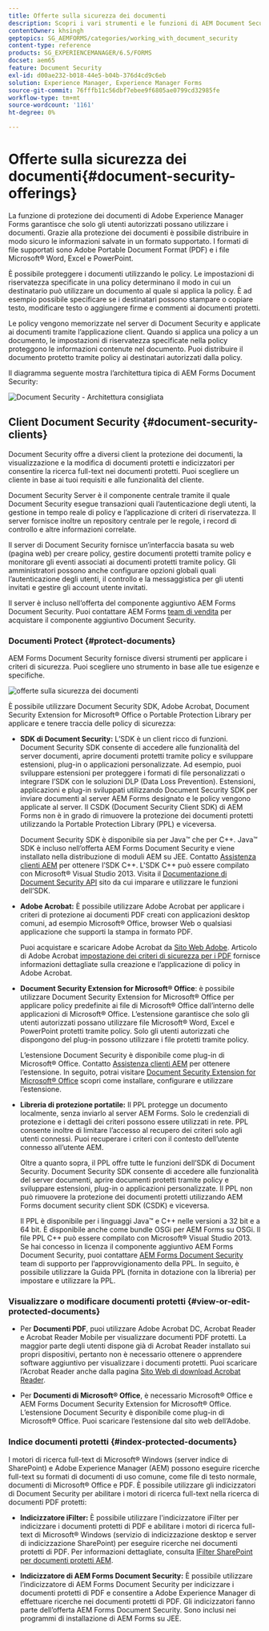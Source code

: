 ```yaml
---
title: Offerte sulla sicurezza dei documenti
description: Scopri i vari strumenti e le funzioni di AEM Document Security.
contentOwner: khsingh
geptopics: SG_AEMFORMS/categories/working_with_document_security
content-type: reference
products: SG_EXPERIENCEMANAGER/6.5/FORMS
docset: aem65
feature: Document Security
exl-id: d00ae232-b018-44e5-b04b-376d4cd9c6eb
solution: Experience Manager, Experience Manager Forms
source-git-commit: 76fffb11c56dbf7ebee9f6805ae0799cd32985fe
workflow-type: tm+mt
source-wordcount: '1161'
ht-degree: 0%

---
```


# Offerte sulla sicurezza dei documenti{#document-security-offerings}

La funzione di protezione dei documenti di Adobe Experience Manager Forms garantisce che solo gli utenti autorizzati possano utilizzare i documenti. Grazie alla protezione dei documenti è possibile distribuire in modo sicuro le informazioni salvate in un formato supportato. I formati di file supportati sono Adobe Portable Document Format (PDF) e i file Microsoft® Word, Excel e PowerPoint.

È possibile proteggere i documenti utilizzando le policy. Le impostazioni di riservatezza specificate in una policy determinano il modo in cui un destinatario può utilizzare un documento al quale si applica la policy. È ad esempio possibile specificare se i destinatari possono stampare o copiare testo, modificare testo o aggiungere firme e commenti ai documenti protetti.

Le policy vengono memorizzate nel server di Document Security e applicate ai documenti tramite l’applicazione client. Quando si applica una policy a un documento, le impostazioni di riservatezza specificate nella policy proteggono le informazioni contenute nel documento. Puoi distribuire il documento protetto tramite policy ai destinatari autorizzati dalla policy.

Il diagramma seguente mostra l’architettura tipica di AEM Forms Document Security:

![Document Security - Architettura consigliata](do-not-localize/document_security_architecture.png)

## Client Document Security {#document-security-clients}

Document Security offre a diversi client la protezione dei documenti, la visualizzazione e la modifica di documenti protetti e indicizzatori per consentire la ricerca full-text nei documenti protetti. Puoi scegliere un cliente in base ai tuoi requisiti e alle funzionalità del cliente.

Document Security Server è il componente centrale tramite il quale Document Security esegue transazioni quali l’autenticazione degli utenti, la gestione in tempo reale di policy e l’applicazione di criteri di riservatezza. Il server fornisce inoltre un repository centrale per le regole, i record di controllo e altre informazioni correlate.

Il server di Document Security fornisce un’interfaccia basata su web (pagina web) per creare policy, gestire documenti protetti tramite policy e monitorare gli eventi associati ai documenti protetti tramite policy. Gli amministratori possono anche configurare opzioni globali quali l’autenticazione degli utenti, il controllo e la messaggistica per gli utenti invitati e gestire gli account utente invitati.

Il server è incluso nell’offerta del componente aggiuntivo AEM Forms Document Security. Puoi contattare AEM Forms [team di vendita](https://business.adobe.com/request-consultation/experience-cloud.html?s_osc=70114000002JNwKAAW&amp;s_iid=70114000002JHs3AAG) per acquistare il componente aggiuntivo Document Security.

### Documenti Protect {#protect-documents}

AEM Forms Document Security fornisce diversi strumenti per applicare i criteri di sicurezza. Puoi scegliere uno strumento in base alle tue esigenze e specifiche.

![offerte sulla sicurezza dei documenti](assets/document-security-offerings.png)

È possibile utilizzare Document Security SDK, Adobe Acrobat, Document Security Extension for Microsoft® Office o Portable Protection Library per applicare e tenere traccia delle policy di sicurezza:

* **SDK di Document Security:** L’SDK è un client ricco di funzioni. Document Security SDK consente di accedere alle funzionalità del server documenti, aprire documenti protetti tramite policy e sviluppare estensioni, plug-in o applicazioni personalizzate. Ad esempio, puoi sviluppare estensioni per proteggere i formati di file personalizzati o integrare l’SDK con le soluzioni DLP (Data Loss Prevention). Estensioni, applicazioni e plug-in sviluppati utilizzando Document Security SDK per inviare documenti al server AEM Forms designato e le policy vengono applicate al server. Il CSDK (Document Security Client SDK) di AEM Forms non è in grado di rimuovere la protezione dei documenti protetti utilizzando la Portable Protection Library (PPL) e viceversa.

  Document Security SDK è disponibile sia per Java™ che per C++. Java™ SDK è incluso nell’offerta AEM Forms Document Security e viene installato nella distribuzione di moduli AEM su JEE. Contatto [Assistenza clienti AEM](https://experienceleague.adobe.com/?support-solution=General&amp;support-tab=homehome?lang=it#support) per ottenere l’SDK C++. L&#39;SDK C++ può essere compilato con Microsoft® Visual Studio 2013. Visita il [Documentazione di Document Security API](https://help.adobe.com/en_US/livecycle/11.0/Services/WS92d06802c76abadb76c48dfe12dbeb3e281-7ff0.2.html) sito da cui imparare e utilizzare le funzioni dell’SDK.

* **Adobe Acrobat:** È possibile utilizzare Adobe Acrobat per applicare i criteri di protezione ai documenti PDF creati con applicazioni desktop comuni, ad esempio Microsoft® Office, browser Web o qualsiasi applicazione che supporti la stampa in formato PDF.

  Puoi acquistare e scaricare Adobe Acrobat da [Sito Web Adobe](https://www.adobe.com/acrobat/free-trial-download.html). Articolo di Adobe Acrobat [impostazione dei criteri di sicurezza per i PDF](https://helpx.adobe.com/acrobat/using/setting-security-policies-pdfs.html) fornisce informazioni dettagliate sulla creazione e l’applicazione di policy in Adobe Acrobat.

* **Document Security Extension for Microsoft® Office**: è possibile utilizzare Document Security Extension for Microsoft® Office per applicare policy predefinite ai file di Microsoft® Office dall’interno delle applicazioni di Microsoft® Office. L’estensione garantisce che solo gli utenti autorizzati possano utilizzare file Microsoft® Word, Excel e PowerPoint protetti tramite policy. Solo gli utenti autorizzati che dispongono del plug-in possono utilizzare i file protetti tramite policy.

  L’estensione Document Security è disponibile come plug-in di Microsoft® Office. Contatto [Assistenza clienti AEM](https://helpx.adobe.com/ca/marketing-cloud/contact-support.html) per ottenere l’estensione. In seguito, potrai visitare [Document Security Extension for Microsoft® Office](https://experienceleague.adobe.com/docs/experience-manager-document-security/using/download-installer.html?lang=it) scopri come installare, configurare e utilizzare l’estensione.

* **Libreria di protezione portatile:** Il PPL protegge un documento localmente, senza inviarlo al server AEM Forms. Solo le credenziali di protezione e i dettagli dei criteri possono essere utilizzati in rete. PPL consente inoltre di limitare l’accesso al recupero dei criteri solo agli utenti connessi. Puoi recuperare i criteri con il contesto dell’utente connesso all’utente AEM.

  Oltre a quanto sopra, il PPL offre tutte le funzioni dell’SDK di Document Security. Document Security SDK consente di accedere alle funzionalità del server documenti, aprire documenti protetti tramite policy e sviluppare estensioni, plug-in o applicazioni personalizzate. Il PPL non può rimuovere la protezione dei documenti protetti utilizzando AEM Forms document security client SDK (CSDK) e viceversa.

  Il PPL è disponibile per i linguaggi Java™ e C++ nelle versioni a 32 bit e a 64 bit. È disponibile anche come bundle OSGi per AEM Forms su OSGi. Il file PPL C++ può essere compilato con Microsoft® Visual Studio 2013. Se hai concesso in licenza il componente aggiuntivo AEM Forms Document Security, puoi contattare [AEM Forms Document Security](https://experienceleague.adobe.com/?support-solution=General&amp;support-tab=homehome?lang=it#support) team di supporto per l’approvvigionamento della PPL. In seguito, è possibile utilizzare la Guida PPL (fornita in dotazione con la libreria) per impostare e utilizzare la PPL.

### Visualizzare o modificare documenti protetti {#view-or-edit-protected-documents}

* Per **Documenti PDF**, puoi utilizzare Adobe Acrobat DC, Acrobat Reader e Acrobat Reader Mobile per visualizzare documenti PDF protetti. La maggior parte degli utenti dispone già di Acrobat Reader installato sui propri dispositivi, pertanto non è necessario ottenere o apprendere software aggiuntivo per visualizzare i documenti protetti. Puoi scaricare l’Acrobat Reader anche dalla pagina [Sito Web di download Acrobat Reader](https://get.adobe.com/reader/).

* Per **Documenti di Microsoft® Office**, è necessario Microsoft® Office e AEM Forms Document Security Extension for Microsoft® Office. L’estensione Document Security è disponibile come plug-in di Microsoft® Office. Puoi scaricare l’estensione dal sito web dell’Adobe.

### Indice documenti protetti {#index-protected-documents}

I motori di ricerca full-text di Microsoft® Windows (server indice di SharePoint) e Adobe Experience Manager (AEM) possono eseguire ricerche full-text su formati di documenti di uso comune, come file di testo normale, documenti di Microsoft® Office e PDF. È possibile utilizzare gli indicizzatori di Document Security per abilitare i motori di ricerca full-text nella ricerca di documenti PDF protetti:

* **Indicizzatore iFilter:** È possibile utilizzare l&#39;indicizzatore iFilter per indicizzare i documenti protetti di PDF e abilitare i motori di ricerca full-text di Microsoft® Windows (servizio di indicizzazione desktop e server di indicizzazione SharePoint) per eseguire ricerche nei documenti protetti di PDF. Per informazioni dettagliate, consulta [IFilter SharePoint per documenti protetti AEM](assets/sharepoint-ifilter-doc-security.pdf).

* **Indicizzatore di AEM Forms Document Security:** È possibile utilizzare l’indicizzatore di AEM Forms Document Security per indicizzare i documenti protetti di PDF e consentire a Adobe Experience Manager di effettuare ricerche nei documenti protetti di PDF. Gli indicizzatori fanno parte dell’offerta AEM Forms Document Security. Sono inclusi nei programmi di installazione di AEM Forms su JEE.
